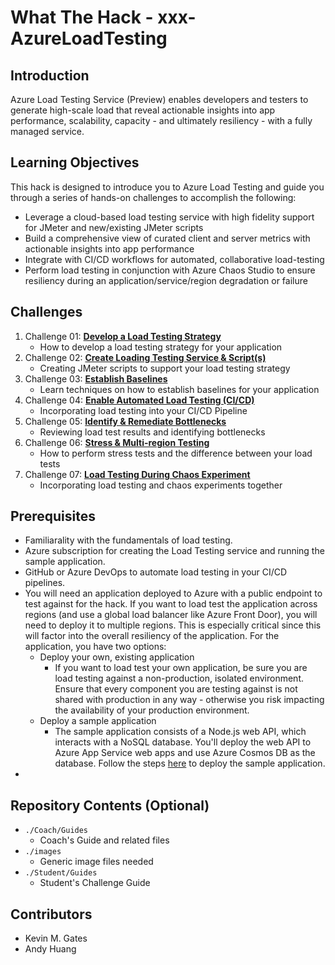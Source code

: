 # What The Hack - xxx-AzureLoadTesting

## Introduction
Azure Load Testing Service (Preview) enables developers and testers to generate high-scale load that reveal actionable insights into app performance, scalability, capacity - and ultimately resiliency - with a fully managed service.

## Learning Objectives
This hack is designed to introduce you to Azure Load Testing and guide you through a series of hands-on challenges to accomplish the following:

- Leverage a cloud-based load testing service with high fidelity support for JMeter and new/existing JMeter scripts
- Build a comprehensive view of curated client and server metrics with actionable insights into app performance
- Integrate with CI/CD workflows for automated, collaborative load-testing
- Perform load testing in conjunction with Azure Chaos Studio to ensure resiliency during an application/service/region degradation or failure

## Challenges
1. Challenge 01: **[Develop a Load Testing Strategy](Student/Challenge-01.md)**
	 - How to develop a load testing strategy for your application
1. Challenge 02: **[Create Loading Testing Service & Script(s)](Student/Challenge-02.md)**
	 - Creating JMeter scripts to support your load testing strategy
1. Challenge 03: **[Establish Baselines](Student/Challenge-03.md)**
	 - Learn techniques on how to establish baselines for your application
1. Challenge 04: **[Enable Automated Load Testing (CI/CD)](Student/Challenge-04.md)**
	 - Incorporating load testing into your CI/CD Pipeline
1. Challenge 05: **[Identify & Remediate Bottlenecks](Student/Challenge-05.md)**
	 - Reviewing load test results and identifying bottlenecks
1. Challenge 06: **[Stress & Multi-region Testing](Student/Challenge-06.md)**
	 - How to perform stress tests and the difference between your load tests
1. Challenge 07: **[ Load Testing During Chaos Experiment](Student/Challenge-07.md)**
	 - Incorporating load testing and chaos experiments together

## Prerequisites
- Familiarality with the fundamentals of load testing.
- Azure subscription for creating the Load Testing service and running the sample application.
- GitHub or Azure DevOps to automate load testing in your CI/CD pipelines.
- You will need an application deployed to Azure with a public endpoint to test against for the hack. If you want to load test the application across regions (and use a global load balancer like Azure Front Door), you will need to deploy it to multiple regions. This is especially critical since this will factor into the overall resiliency of the application. For the application, you have two options:
    - Deploy your own, existing application
        - If you want to load test your own application, be sure you are load testing against a non-production, isolated environment. Ensure that every component you are testing against is not shared with production in any way - otherwise you risk impacting the availability of your production environment.
    - Deploy a sample application
        - The sample application consists of a Node.js web API, which interacts with a NoSQL database. You'll deploy the web API to Azure App Service web apps and use Azure Cosmos DB as the database. Follow the steps [here](https://docs.microsoft.com/en-us/azure/load-testing/tutorial-identify-bottlenecks-azure-portal#deploy-the-sample-app) to deploy the sample application.
- 

## Repository Contents (Optional)
- `./Coach/Guides`
  - Coach's Guide and related files
- `./images`
  - Generic image files needed
- `./Student/Guides`
  - Student's Challenge Guide

## Contributors
- Kevin M. Gates
- Andy Huang
